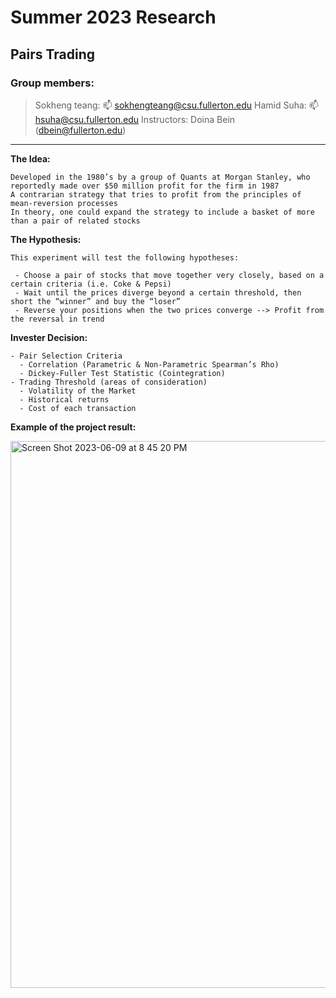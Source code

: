 # Summer 2023 Research
## Pairs Trading

### Group members:
> Sokheng teang: 📫 sokhengteang@csu.fullerton.edu 
> Hamid Suha: 📫 hsuha@csu.fullerton.edu
> Instructors: Doina Bein (dbein@fullerton.edu)

-------------------------------------------------------------------------------------------------------------------------------------------------------------------

**The Idea:**
```
Developed in the 1980’s by a group of Quants at Morgan Stanley, who reportedly made over $50 million profit for the firm in 1987
A contrarian strategy that tries to profit from the principles of mean-reversion processes
In theory, one could expand the strategy to include a basket of more than a pair of related stocks 
```

**The Hypothesis:**
```
This experiment will test the following hypotheses:

 - Choose a pair of stocks that move together very closely, based on a certain criteria (i.e. Coke & Pepsi)
 - Wait until the prices diverge beyond a certain threshold, then short the “winner” and buy the “loser”
 - Reverse your positions when the two prices converge --> Profit from the reversal in trend
```

**Invester Decision:**
```
- Pair Selection Criteria
  - Correlation (Parametric & Non-Parametric Spearman’s Rho)
  - Dickey-Fuller Test Statistic (Cointegration)
- Trading Threshold (areas of consideration)
  - Volatility of the Market
  - Historical returns
  - Cost of each transaction
```
**Example of the project result:**

<img width="875" alt="Screen Shot 2023-06-09 at 8 45 20 PM" src="https://github.com/midsu/Pairs_Trading/assets/34997278/6f214a38-4c74-4684-88c3-d527da6151de">




